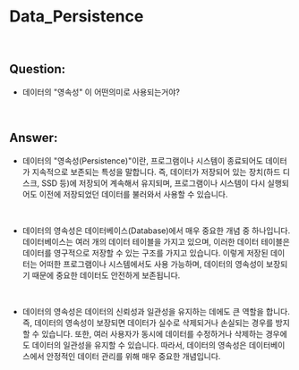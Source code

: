 # Data_Persistence

<br>

## Question:

- 데이터의 "영속성" 이 어떤의미로 사용되는거야?

<br>


## Answer:

- 데이터의 "영속성(Persistence)"이란, 프로그램이나 시스템이 종료되어도 데이터가 지속적으로 보존되는 특성을 말합니다. 즉, 데이터가 저장되어 있는 장치(하드 디스크, SSD 등)에 저장되어 계속해서 유지되며, 프로그램이나 시스템이 다시 실행되어도 이전에 저장되었던 데이터를 불러와서 사용할 수 있습니다.

<br>

- 데이터의 영속성은 데이터베이스(Database)에서 매우 중요한 개념 중 하나입니다. 데이터베이스는 여러 개의 데이터 테이블을 가지고 있으며, 이러한 데이터 테이블은 데이터를 영구적으로 저장할 수 있는 구조를 가지고 있습니다. 이렇게 저장된 데이터는 어떠한 프로그램이나 시스템에서도 사용 가능하며, 데이터의 영속성이 보장되기 때문에 중요한 데이터도 안전하게 보존됩니다.

<br>

- 데이터의 영속성은 데이터의 신뢰성과 일관성을 유지하는 데에도 큰 역할을 합니다. 즉, 데이터의 영속성이 보장되면 데이터가 실수로 삭제되거나 손실되는 경우를 방지할 수 있습니다. 또한, 여러 사용자가 동시에 데이터를 수정하거나 삭제하는 경우에도 데이터의 일관성을 유지할 수 있습니다. 따라서, 데이터의 영속성은 데이터베이스에서 안정적인 데이터 관리를 위해 매우 중요한 개념입니다.